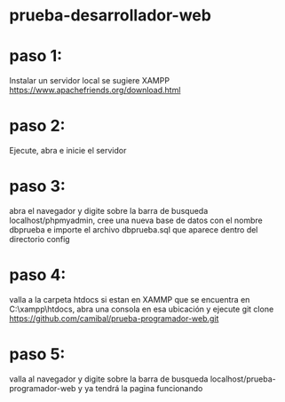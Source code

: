 # prueba-desarrollador-web

# paso 1:<br>
Instalar un servidor local se sugiere XAMPP https://www.apachefriends.org/download.html<br>
# paso 2:<br>
Ejecute, abra e inicie el servidor<br>
# paso 3:<br>
abra el navegador y digite sobre la barra de busqueda localhost/phpmyadmin, cree una nueva base de datos con el nombre dbprueba e importe el archivo dbprueba.sql que aparece dentro del directorio config<br>
# paso 4:<br>
valla a la carpeta htdocs si estan en XAMMP que se encuentra en C:\xampp\htdocs\, abra una consola en esa ubicación y ejecute git clone https://github.com/camibal/prueba-programador-web.git<br>
# paso 5:<br>
valla al navegador y digite sobre la barra de busqueda localhost/prueba-programador-web y ya tendrá la pagina funcionando
